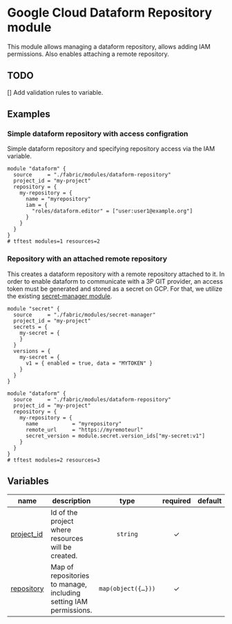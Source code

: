 # Google Cloud Dataform Repository module

This module allows managing a dataform repository, allows adding IAM permissions. Also enables attaching a remote repository.

## TODO
[] Add validation rules to variable.

## Examples

### Simple dataform repository with access configration

Simple dataform repository and specifying repository access via the IAM variable.

```hcl
module "dataform" {
  source     = "./fabric/modules/dataform-repository"
  project_id = "my-project"
  repository = {
    my-repository = {
      name = "myrepository"
      iam = {
        "roles/dataform.editor" = ["user:user1@example.org"]
      }
    }
  }
}
# tftest modules=1 resources=2
```

### Repository with an attached remote repository

This creates a dataform repository with a remote repository attached to it. In order to enable dataform to communicate with a 3P GIT provider, an access token must be generated and stored as a secret on GCP. For that, we utilize the existing [secret-manager module](https://github.com/GoogleCloudPlatform/cloud-foundation-fabric/tree/master/modules/secret-manager).

```hcl
module "secret" {
  source     = "./fabric/modules/secret-manager"
  project_id = "my-project"
  secrets = {
    my-secret = {
    }
  }
  versions = {
    my-secret = {
      v1 = { enabled = true, data = "MYTOKEN" }
    }
  }
}

module "dataform" {
  source     = "./fabric/modules/dataform-repository"
  project_id = "my-project"
  repository = {
    my-repository = {
      name           = "myrepository"
      remote_url     = "https://myremoteurl"
      secret_version = module.secret.version_ids["my-secret:v1"]
    }
  }
}
# tftest modules=2 resources=3
```
<!-- BEGIN TFDOC -->
## Variables

| name | description | type | required | default |
|---|---|:---:|:---:|:---:|
| [project_id](variables.tf#L17) | Id of the project where resources will be created. | <code>string</code> | ✓ |  |
| [repository](variables.tf#L22) | Map of repositories to manage, including setting IAM permissions. | <code title="map&#40;object&#40;&#123;&#10;  name            &#61; string&#10;  branch          &#61; optional&#40;string, &#34;main&#34;&#41;&#10;  remote_url      &#61; optional&#40;string&#41;&#10;  secret_name     &#61; optional&#40;string&#41;&#10;  secret_version  &#61; optional&#40;string, &#34;v1&#34;&#41;&#10;  token           &#61; optional&#40;string&#41;&#10;  service_account &#61; optional&#40;string&#41;&#10;  region          &#61; optional&#40;string&#41;&#10;  iam             &#61; optional&#40;map&#40;list&#40;string&#41;&#41;, &#123;&#125;&#41;&#10;  iam_bindings &#61; optional&#40;map&#40;object&#40;&#123;&#10;    members &#61; list&#40;string&#41;&#10;    condition &#61; optional&#40;object&#40;&#123;&#10;      expression  &#61; string&#10;      title       &#61; string&#10;      description &#61; optional&#40;string&#41;&#10;    &#125;&#41;&#41;&#10;  &#125;&#41;&#41;, &#123;&#125;&#41;&#10;  iam_bindings_additive &#61; optional&#40;map&#40;object&#40;&#123;&#10;    member &#61; string&#10;    role   &#61; string&#10;    condition &#61; optional&#40;object&#40;&#123;&#10;      expression  &#61; string&#10;      title       &#61; string&#10;      description &#61; optional&#40;string&#41;&#10;    &#125;&#41;&#41;&#10;  &#125;&#41;&#41;, &#123;&#125;&#41;&#10;&#125;&#41;&#41;">map&#40;object&#40;&#123;&#8230;&#125;&#41;&#41;</code> | ✓ |  |
<!-- END TFDOC -->
